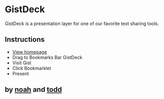 # GistDeck

GistDeck is a presentation layer for one of our favorite text sharing tools.

## Instructions

* <a href="https://gistdeck.herokuapp.com">View homepage</a>
* Drag to Bookmarks Bar GistDeck
* Visit Gist
* Click Bookmarklet
* Present

## by <a href="https://github.com/nzoschke">noah</a> and <a href="https://github.com/seaofclouds">todd</a>
